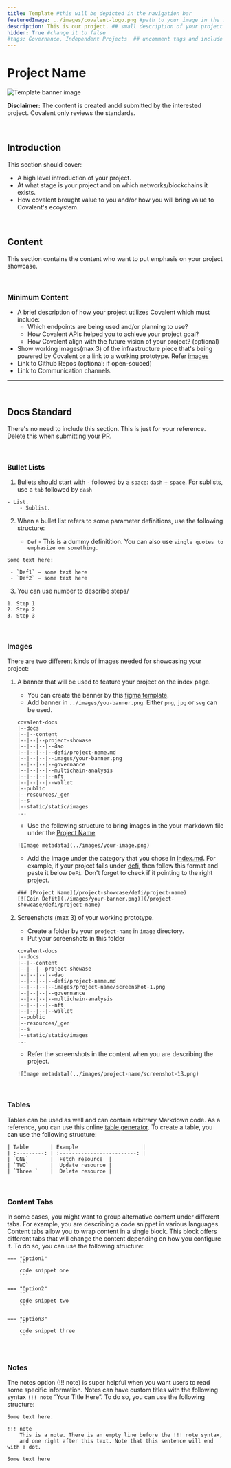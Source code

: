 ```yaml
---
title: Template #this will be depicted in the navigation bar
featuredImage: ../images/covalent-logo.png #path to your image in the folder
description: This is our project. ## small description of your project
hidden: True #change it to false
#tags: Governance, Independent Projects  ## uncomment tags and include appropriate tags
---
```

<!---
# You can add upto 4 - 5 tags. Out of which following 2 tags are must
## 1) DeFi/Governance/NFT/Wallet/ {Any new folder requested}
## 2) Independent Projects / Dungeons&Data / OneMillionWallet Hackathons/ ETHGlobal Hackathons/ Alchemists
## 3) Upto 3 custom tags that you want to introduce.
-->


# Project Name
<!---
Title should be in title case:
#Title
-->

![Template banner image](./images/project-showcase-template.jpg) 
<!---
Learn how to create banner in Image section below.
-->

**Disclaimer:** The content is created andd submitted by the interested project. Covalent only reviews the standards.

&nbsp;
## Introduction

This section should cover:
- A high level introduction of your project. 
- At what stage is your project and on which networks/blockchains it exists.
- How covalent brought value to you and/or how you will bring value to Covalent's ecoystem.

&nbsp;
## Content 
This section contains the content who want to put emphasis on your project showcase.

&nbsp;
### Minimum Content
- A brief description of how your project utilizes Covalent which must include:
    - Which endpoints are being used and/or planning to use?
    - How Covalent APIs helped you to achieve your project goal?
    - How Covalent align with the future vision of your project? (optional)
- Show working images(max 3) of the infrastructure piece that's being powered by Covalent or a link to a working prototype. Refer [images](#images)
- Link to Github Repos (optional: if open-souced)
- Link to Communication channels. 
---------

&nbsp;
## Docs Standard

There's no need to include this section. This is just for your reference. Delete this when submitting your PR.


&nbsp;
### Bullet Lists

1. Bullets should start with `-` followed by a `space`: `dash` + `space`. For sublists, use a `tab` followed by `dash`

```
- List.
    - Sublist.
```

2. When a bullet list refers to some parameter definitions, use the following structure:

    - `Def` - This is a dummy definitition. You can also use `single quotes to emphasize on something.`

```
Some text here:

 - `Def1` — some text here
 - `Def2` — some text here
```

3. You can use number to describe steps/

```
1. Step 1
2. Step 2
3. Step 3
```

&nbsp;
### Images
There are two different kinds of images needed for showcasing your project:

1. A banner that will be used to feature your project on the index page. 
    - You can create the banner by this [figma template](https://www.figma.com/file/6W6x6WaqxhcZ0QnvVsKsKd/Covalent-Project-Thumbnail-Template?node-id=0%3A1).
    - Add banner in `../images/you-banner.png`. Either `png`, `jpg` or `svg` can be used.
    ```
    covalent-docs
    |--docs
    |--|--content
    |--|--|--project-showase
    |--|--|--|--dao
    |--|--|--|--defi/project-name.md
    |--|--|--|--images/your-banner.png
    |--|--|--|--governance
    |--|--|--|--multichain-analysis
    |--|--|--|--nft
    |--|--|--|--wallet
    |--public
    |--resources/_gen
    |--s
    |--static/static/images
    ...
    ```
    - Use the following structure to bring images in the your markdown file under the [Project Name](#project-name)
    ```
    ![Image metadata](../images/your-image.png)
    ```
    - Add the image under the category that you chose in [index.md](index.md). For example, if your project falls under [defi](./index.md#defi), then follow this format and paste it below `DeFi`. Don't forget to check if it pointing to the right project.

    ```
    ### [Project Name](/project-showcase/defi/project-name)
    [![Coin Defit](./images/your-banner.png)](/project-showcase/defi/project-name)
    ```

2. Screenshots (max 3) of your working prototype.
    - Create a folder by your `project-name` in `image` directory.
    - Put your screenshots in this folder 
    ```
    covalent-docs
    |--docs
    |--|--content
    |--|--|--project-showase
    |--|--|--|--dao
    |--|--|--|--defi/project-name.md
    |--|--|--|--images/project-name/screenshot-1.png
    |--|--|--|--governance
    |--|--|--|--multichain-analysis
    |--|--|--|--nft
    |--|--|--|--wallet
    |--public
    |--resources/_gen
    |--s
    |--static/static/images
    ...
    ```
    -  Refer the screenshots in the content when you are describing the project. 
    ```
    ![Image metadata](../images/project-name/screenshot-1ß.png)
    ```

&nbsp;
### Tables

Tables can be used as well and can contain arbitrary Markdown code. As a reference, you can use this online [table generator](https://www.tablesgenerator.com/markdown_tables). To create a table, you can use the following structure:

```
| Table       | Example                     |
| :---------: | :-------------------------: |
| `ONE`       |  Fetch resource  |
| `TWO`       |  Update resource |
| `Three `    |  Delete resource |
```

&nbsp;
### Content Tabs
In some cases, you might want to group alternative content under different tabs. For example, you are describing a code snippet in various languages. Content tabs allow you to wrap content in a single block. This block offers different tabs that will change the content depending on how you configure it. To do so, you can use the following structure:

```
=== "Option1"
    ```
    code snippet one
    ```

=== "Option2"
    ```
    code snippet two
    ```

=== "Option3"
    ```
    code snippet three
    ```

```

&nbsp;
### Notes
The notes option (!!! note) is super helpful when you want users to read some specific information. Notes can have custom titles with the following syntax `!!! note` “Your Title Here”. To do so, you can use the following structure:

```
Some text here.

!!! note
    This is a note. There is an empty line before the !!! note syntax, 
    and one right after this text. Note that this sentence will end with a dot.
    
Some text here
```
